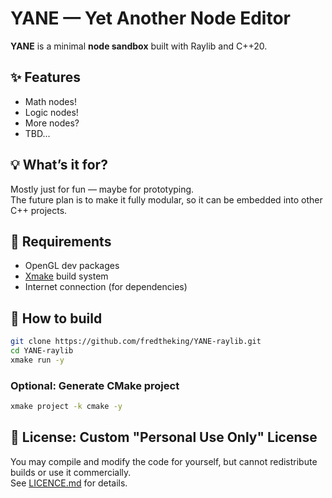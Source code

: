 # YANE — Yet Another Node Editor

**YANE** is a minimal **node sandbox** built with Raylib and C++20.

## ✨ Features

- Math nodes!
- Logic nodes!
- More nodes?
- TBD...

## 💡 What’s it for?

Mostly just for fun — maybe for prototyping.  
The future plan is to make it fully modular, so it can be embedded into other C++ projects.

## 🧰 Requirements

- OpenGL dev packages  
- [Xmake](https://xmake.io/) build system  
- Internet connection (for dependencies)

## 🔧 How to build

```bash
git clone https://github.com/fredtheking/YANE-raylib.git
cd YANE-raylib
xmake run -y
```

### Optional: Generate CMake project
```bash
xmake project -k cmake -y
```

## 📄 License: Custom "Personal Use Only" License  
You may compile and modify the code for yourself, but cannot redistribute builds or use it commercially.  
See [LICENCE.md](LICENCE.md) for details.
